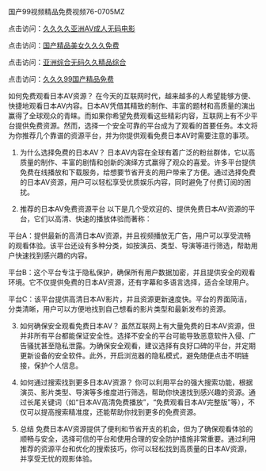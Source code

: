 
国产99视频精品免费视频76-0705MZ

点击访问：<a href="https://heiliaoe8ajia.pages.dev">久久久久亚洲AV成人无码电影</a>

点击访问：<a href="https://heiliaoxqkkct.pages.dev">国产精品美女久久久免费</a>

点击访问：<a href="https://heiliaoxwd5i8.pages.dev">亚洲综合无码久久精品综合</a>

点击访问：<a href="https://heiliaowt0d7p.pages.dev">久久久99国产精品免费</a>




如何免费观看日本AV资源？
在今天的互联网时代，越来越多的人希望能够方便、快捷地观看日本AV内容。日本AV凭借其精致的制作、丰富的题材和高质量的演出赢得了全球观众的青睐。而如果你希望免费观看这些精彩内容，互联网上有不少平台提供免费资源。然而，选择一个安全可靠的平台成为了观看的首要任务。本文将为你推荐几个靠谱的资源平台，并为你提供观看免费日本AV时需要注意的事项。

1. 为什么选择免费的日本AV？
日本AV内容在全球有着广泛的粉丝群体，它以高质量的制作、丰富的剧情和创新的演绎方式赢得了观众的喜爱。许多平台提供免费在线播放和下载服务，给想要节省开支的用户带来了方便。通过选择免费的日本AV资源，用户可以轻松享受优质娱乐内容，同时避免了付费订阅的困扰。

2. 推荐的日本AV免费资源平台
以下是几个受欢迎的、提供免费日本AV资源的平台，它们以高清、快速的播放体验而著称：

平台A：提供最新的高清日本AV资源，并且视频播放无广告，用户可以享受流畅的观看体验。该平台还设有多种分类，如按演员、类型、导演等进行筛选，帮助用户快速找到感兴趣的内容。

平台B：这个平台专注于隐私保护，确保所有用户数据加密，并且提供安全的观看环境。它不仅提供免费的日本AV资源，还有字幕和多语言选择，适合全球用户。

平台C：该平台提供高清日本AV影片，并且资源更新速度快。平台的界面简洁，分类清晰，用户可以方便地找到自己想看的影片类型和最新发布的资源。

3. 如何确保安全观看免费日本AV？
虽然互联网上有大量免费的日本AV资源，但并非所有平台都能保证安全性。选择不安全的平台可能导致恶意软件入侵、广告骚扰甚至隐私泄露。为确保安全观看，建议选择有良好口碑的平台，并定期更新设备的安全软件。此外，开启浏览器的隐私模式，避免随便点击不明链接，保护个人信息。

4. 如何通过搜索找到更多日本AV资源？
你可以利用平台的强大搜索功能，根据演员、影片类型、导演等多维度进行筛选，帮助你快速找到感兴趣的资源。通过长尾关键词（如“日本AV高清免费播放”，“免费观看日本AV完整版”等），不仅可以提高搜索精准度，还能帮助你找到更多的免费资源。

5. 总结
免费日本AV资源提供了便利和节省开支的机会，但为了确保观看体验的顺畅与安全，选择可信的平台和使用合理的安全防护措施非常重要。通过利用推荐的资源平台和优化的搜索技巧，你可以轻松找到高质量的日本AV资源，并享受无忧的观影体验。






<span style="display:none;">[Canonical link]( https://github.com/nah20250709/543304 ）</span>
